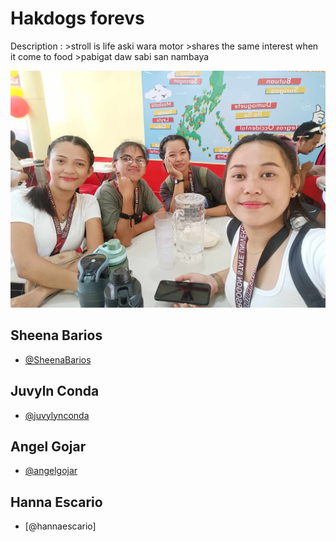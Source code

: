 # Hakdogs forevs
Description : >stroll is life aski wara motor >shares the same interest when it come to food >pabigat daw sabi san nambaya

<p text-align="center">
<img src="bebegurl.jpg">
</p>


## Sheena Barios

- [@SheenaBarios](https://github.com/SheenaBarios)

## Juvyln Conda
- [@juvylynconda](https://github.com/juvylynconda)

## Angel Gojar
- [@angelgojar](https://github.com/angelgojar)

## Hanna Escario
- [@hannaescario]